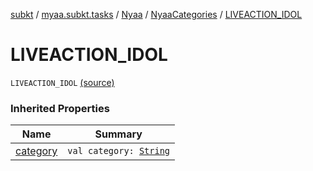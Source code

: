 [subkt](../../../index.md) / [myaa.subkt.tasks](../../index.md) / [Nyaa](../index.md) / [NyaaCategories](index.md) / [LIVEACTION_IDOL](./-l-i-v-e-a-c-t-i-o-n_-i-d-o-l.md)

# LIVEACTION_IDOL

`LIVEACTION_IDOL` [(source)](https://github.com/Myaamori/SubKt/blob/0.1.10/src/main/kotlin/myaa/subkt/tasks/tasks.kt#L791)

### Inherited Properties

| Name | Summary |
|---|---|
| [category](category.md) | `val category: `[`String`](https://kotlinlang.org/api/latest/jvm/stdlib/kotlin/-string/index.html) |
